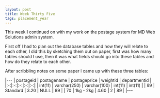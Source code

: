 ```yaml
---
layout: post
title: Week Thirty Five
tags: placement_year
---
```

This week I continued on with my work on the postage system for MD Web Solutions admin system.

First off I had to plan out the database tables and how they will relate to each other, I did this by sketching them out on paper, first was how many tables should I use, then it was what fields should go into these tables and how do they relate to each other.

After scribbling notes on some paper I came up with these three tables:

|---
| postageid | postagename | postageprice | weightid | departmentid |
|:-:|:-:|:-:|:-:|:-:|
| int(11) | varchar(250) | varchar(100) | int(11) | int(11) |
| 69 | Standard | 3.20 | NULL | 89 |
| 70 | 1kg - 2kg | 4.60 | 2 | 89 |
|---